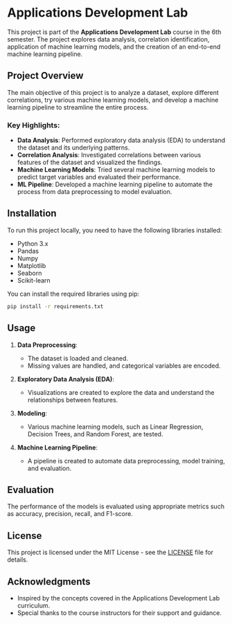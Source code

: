 # Applications Development Lab

This project is part of the **Applications Development Lab** course in the 6th semester. The project explores data analysis, correlation identification, application of machine learning models, and the creation of an end-to-end machine learning pipeline.

## Project Overview

The main objective of this project is to analyze a dataset, explore different correlations, try various machine learning models, and develop a machine learning pipeline to streamline the entire process.

### Key Highlights:
- **Data Analysis**: Performed exploratory data analysis (EDA) to understand the dataset and its underlying patterns.
- **Correlation Analysis**: Investigated correlations between various features of the dataset and visualized the findings.
- **Machine Learning Models**: Tried several machine learning models to predict target variables and evaluated their performance.
- **ML Pipeline**: Developed a machine learning pipeline to automate the process from data preprocessing to model evaluation.

## Installation

To run this project locally, you need to have the following libraries installed:

- Python 3.x
- Pandas
- Numpy
- Matplotlib
- Seaborn
- Scikit-learn

You can install the required libraries using pip:

```bash
pip install -r requirements.txt
```

## Usage

1. **Data Preprocessing**: 
   - The dataset is loaded and cleaned.
   - Missing values are handled, and categorical variables are encoded.
   
2. **Exploratory Data Analysis (EDA)**:
   - Visualizations are created to explore the data and understand the relationships between features.
   
3. **Modeling**:
   - Various machine learning models, such as Linear Regression, Decision Trees, and Random Forest, are tested.
   
4. **Machine Learning Pipeline**:
   - A pipeline is created to automate data preprocessing, model training, and evaluation.

## Evaluation

The performance of the models is evaluated using appropriate metrics such as accuracy, precision, recall, and F1-score.

## License

This project is licensed under the MIT License - see the [LICENSE](LICENSE) file for details.

## Acknowledgments

- Inspired by the concepts covered in the Applications Development Lab curriculum.
- Special thanks to the course instructors for their support and guidance.